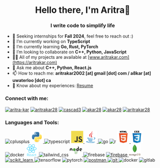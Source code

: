 <h1 align="center">Hello there, I'm Aritra👋</h1>
<h3 align="center">I write code to simplify life</h3>

<!--<p align="left">
  <img
    src="https://komarev.com/ghpvc/?username=aritrakar&label=Profile%20views&color=0e75b6&style=flat"
    alt="aritrakar"
  />
</p>-->

<!-- <p align="left"> <a href="https://github.com/ryo-ma/github-profile-trophy"><img src="https://github-profile-trophy.vercel.app/?username=aritrakar&theme=onedark" alt="aritrakar" /></a> </p> -->

- 💼 Seeking internships for **Fall 2024**, feel free to reach out :)
- 🔭 I’m currently working on **TypeScript**
- 🌱 I’m currently learning **Go, Rust, PyTorch**
- 👯 I’m looking to collaborate on **C++, Python, JavaScript**
- 👨‍💻 All of my projects are available at [www.aritrakar.com](https://aritrakar.com)
- 💬 Ask me about **C++, Python, React.js**
- 📫 How to reach me: **aritrakar2002 [at] gmail [dot] com / a8kar [at] uwaterloo [dot] ca**
- 📄 Know about my experiences: [Resume](https://github.com/aritrakar/resume/blob/main/Aritra_Kar_Resume.pdf)
<!-- - 📄 Know about my experiences: [Resume](https://drive.google.com/file/d/1sB3XPTvQCXDHFp4e18QM6eTFsshlu1Gj/view?usp=sharing) -->

<h3 align="left"><b>Connect with me:</b></h3>
<p align="left">
  <a href="https://linkedin.com/in/aritra-kar" target="_blank"
    ><img
      align="center"
      src="https://raw.githubusercontent.com/rahuldkjain/github-profile-readme-generator/master/src/images/icons/Social/linked-in-alt.svg"
      alt="aritra-kar"
      height="30"
      width="40"
  /></a>
  <a href="https://twitter.com/aritrakar28" target="_blank"
    ><img
      align="center"
      src="https://raw.githubusercontent.com/rahuldkjain/github-profile-readme-generator/master/src/images/icons/Social/twitter.svg"
      alt="aritrakar28"
      height="30"
      width="40"
  /></a>
  <a href="https://kaggle.com/cascad3" target="_blank"
    ><img
      align="center"
      src="https://raw.githubusercontent.com/rahuldkjain/github-profile-readme-generator/master/src/images/icons/Social/kaggle.svg"
      alt="cascad3"
      height="30"
      width="40"
  /></a>
  <a href="https://www.hackerrank.com/akar28" target="_blank"
    ><img
      align="center"
      src="https://raw.githubusercontent.com/rahuldkjain/github-profile-readme-generator/master/src/images/icons/Social/hackerrank.svg"
      alt="akar28"
      height="30"
      width="40"
  /></a>
  <a href="https://www.leetcode.com/akar28" target="_blank"
    ><img
      align="center"
      src="https://raw.githubusercontent.com/rahuldkjain/github-profile-readme-generator/master/src/images/icons/Social/leet-code.svg"
      alt="akar28"
      height="30"
      width="40"
  /></a>
  <a href="https://www.instagram.com/aritrakar28/" target="_blank"
    ><img
      align="center"
      src="https://raw.githubusercontent.com/rahuldkjain/github-profile-readme-generator/master/src/images/icons/Social/instagram.svg"
      alt="aritrakar28"
      height="30"
      width="40"
  /></a>
</p>

<h3 align="left"><b>Languages and Tools:</b></h3>
<p align="left">
<!--   </a> -->
    <img
        src="https://cdn.jsdelivr.net/gh/devicons/devicon/icons/cplusplus/cplusplus-original.svg"
        alt="cplusplus"
        width="40"
        height="40"
    />
    <a href="https://www.python.org" target="_blank">
        <img
        src="https://raw.githubusercontent.com/devicons/devicon/master/icons/python/python-original.svg"
        alt="python"
        width="40"
        height="40"
        />
    </a>
    <img
        src="https://cdn.jsdelivr.net/gh/devicons/devicon/icons/typescript/typescript-original.svg"
        alt="typescript"
        width="40"
        height="40"
    />
    <a
        href="https://developer.mozilla.org/en-US/docs/Web/JavaScript"
        target="_blank"
    >
    <img
      src="https://raw.githubusercontent.com/devicons/devicon/master/icons/javascript/javascript-original.svg"
      alt="javascript"
      width="40"
      height="40"
    />
    <a href="https://www.java.com" target="_blank">
        <img
        src="https://raw.githubusercontent.com/devicons/devicon/master/icons/java/java-original.svg"
        alt="java"
        width="40"
        height="40"
        />
    </a>
  <img src="https://cdn.jsdelivr.net/gh/devicons/devicon/icons/go/go-original-wordmark.svg" alt="go"
        width="40"
        height="40" />
    <img src="https://cdn.jsdelivr.net/gh/devicons/devicon/icons/r/r-original.svg" alt="r"
        width="40"
        height="40" />
    <a href="https://www.w3.org/html/" target="_blank">
        <img
        src="https://raw.githubusercontent.com/devicons/devicon/master/icons/html5/html5-original-wordmark.svg"
        alt="html5"
        width="40"
        height="40"
        />
    </a>
    <a href="https://www.w3schools.com/css/" target="_blank">
        <img
        src="https://raw.githubusercontent.com/devicons/devicon/master/icons/css3/css3-original-wordmark.svg"
        alt="css3"
        width="40"
        height="40"
        />
    </a>
  <img src="https://cdn.jsdelivr.net/gh/devicons/devicon/icons/bash/bash-original.svg"                
        alt="docker"
        width="40"
        height="40" />
    <a href="https://reactjs.org/" target="_blank">
        <img
        src="https://raw.githubusercontent.com/devicons/devicon/master/icons/react/react-original-wordmark.svg"
        alt="react"
        width="40"
        height="40"
        />
    </a>
    <img src="https://cdn.jsdelivr.net/gh/devicons/devicon/icons/tailwindcss/tailwindcss-original-wordmark.svg" 
        alt="tailwind_css"
        width="40"
        height="40"/>
    <a href="https://nodejs.org" target="_blank">
        <img
        src="https://raw.githubusercontent.com/devicons/devicon/master/icons/nodejs/nodejs-original-wordmark.svg"
        alt="nodejs"
        width="40"
        height="40"
        />
    </a>
<!--     <a href="https://expressjs.com" target="_blank">
        <img
        src="https://raw.githubusercontent.com/devicons/devicon/master/icons/express/express-original-wordmark.svg"
        alt="express"
        width="40"
        height="40"
        />
    </a> -->
    <img
        src="https://www.vectorlogo.zone/logos/postgresql/postgresql-icon.svg"
        alt="firebase"
        width="40"
        height="40"
        />
    <a href="https://firebase.google.com/" target="_blank">
        <img
        src="https://www.vectorlogo.zone/logos/firebase/firebase-icon.svg"
        alt="firebase"
        width="40"
        height="40"
        />
    </a>
    <a href="https://www.mongodb.com/" target="_blank">
        <img
        src="https://raw.githubusercontent.com/devicons/devicon/master/icons/mongodb/mongodb-original-wordmark.svg"
        alt="mongodb"
        width="40"
        height="40"
        />
    </a>
    <a href="https://scikit-learn.org/" target="_blank">
        <img
        src="https://upload.wikimedia.org/wikipedia/commons/0/05/Scikit_learn_logo_small.svg"
        alt="scikit_learn"
        width="40"
        height="40"
        />
    </a>
    <img src="https://cdn.jsdelivr.net/gh/devicons/devicon/icons/tensorflow/tensorflow-original.svg"                
        alt="tensorflow"
        width="40"
        height="40" />
    <img src="https://cdn.jsdelivr.net/gh/devicons/devicon/icons/pytorch/pytorch-original.svg"                
        alt="pytorch"
        width="40"
        height="40" />
    <a href="https://postman.com" target="_blank">
        <img
        src="https://www.vectorlogo.zone/logos/getpostman/getpostman-icon.svg"
        alt="postman"
        width="40"
        height="40"
        />
    </a>
    <a href="https://git-scm.com/" target="_blank">
        <img
        src="https://www.vectorlogo.zone/logos/git-scm/git-scm-icon.svg"
        alt="git"
        width="40"
        height="40"
        />
    </a>
    <img src="https://cdn.jsdelivr.net/gh/devicons/devicon/icons/docker/docker-plain-wordmark.svg"                
        alt="docker"
        width="40"
        height="40" />
    <img src="https://cdn.jsdelivr.net/gh/devicons/devicon/icons/gitlab/gitlab-original.svg"                
        alt="gitlab"
        width="40"
        height="40" />
</p>

<!--<div>
  <p>
    <img
      align="left"
      src="https://github-readme-stats.vercel.app/api/top-langs?username=aritrakar&show_icons=true&locale=en&layout=compact&theme=onedark"
      alt="aritrakar"
    />
  </p>

  <p>
    &nbsp;<img
      align="center"
      src="https://github-readme-stats.vercel.app/api?username=aritrakar&show_icons=true&locale=en&theme=onedark"
      alt="aritrakar"
    />
  </p>
</div>-->

<!-- <p><img align="center" src="https://github-readme-streak-stats.herokuapp.com/?user=aritrakar&theme=onedark" alt="aritrakar" /></p> -->
